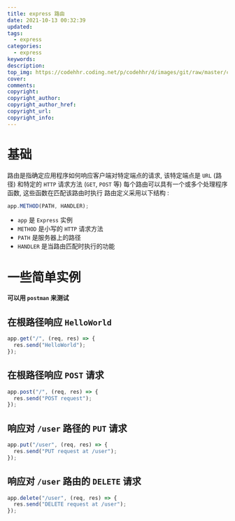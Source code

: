 ```yaml
---
title: express 路由
date: 2021-10-13 00:32:39
updated:
tags:
  - express
categories:
  - express
keywords:
description:
top_img: https://codehhr.coding.net/p/codehhr/d/images/git/raw/master/csslayouts/sunrise.jpg
cover:
comments:
copyright:
copyright_author:
copyright_author_href:
copyright_url:
copyright_info:
---
```


# 基础

路由是指确定应用程序如何响应客户端对特定端点的请求, 该特定端点是 `URL` (路径) 和特定的 `HTTP` 请求方法 (`GET`, `POST` 等)
每个路由可以具有一个或多个处理程序函数, 这些函数在匹配该路由时执行
路由定义采用以下结构 :

```js
app.METHOD(PATH, HANDLER);
```

- `app` 是 `Express` 实例
- `METHOD` 是小写的 `HTTP` 请求方法
- `PATH` 是服务器上的路径
- `HANDLER` 是当路由匹配时执行的功能

# 一些简单实例

**可以用 `postman` 来测试**

## 在根路径响应 `HelloWorld`

```js
app.get("/", (req, res) => {
  res.send("HelloWorld");
});
```

## 在根路径响应 `POST` 请求

```js
app.post("/", (req, res) => {
  res.send("POST request");
});
```

## 响应对 `/user` 路径的 `PUT` 请求

```js
app.put("/user", (req, res) => {
  res.send("PUT request at /user");
});
```

## 响应对 `/user` 路由的 `DELETE` 请求

```js
app.delete("/user", (req, res) => {
  res.send("DELETE request at /user");
});
```

